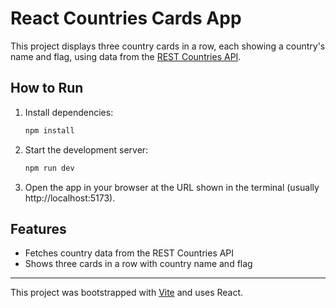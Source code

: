 
# React Countries Cards App

This project displays three country cards in a row, each showing a country's name and flag, using data from the [REST Countries API](https://restcountries.com/v3.1/all).

## How to Run

1. Install dependencies:
   ```sh
   npm install
   ```
2. Start the development server:
   ```sh
   npm run dev
   ```
3. Open the app in your browser at the URL shown in the terminal (usually http://localhost:5173).

## Features
- Fetches country data from the REST Countries API
- Shows three cards in a row with country name and flag

---
This project was bootstrapped with [Vite](https://vitejs.dev/) and uses React.
